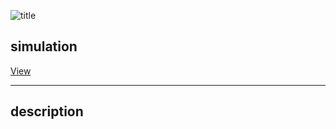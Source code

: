 ![title](https://user-images.githubusercontent.com/46894554/83957388-27daae80-a8a3-11ea-8022-7d67756361b4.png)
## simulation

[View](https://github.com/SteelEyebrows/HW_interrupt_simulation)

___
## description
